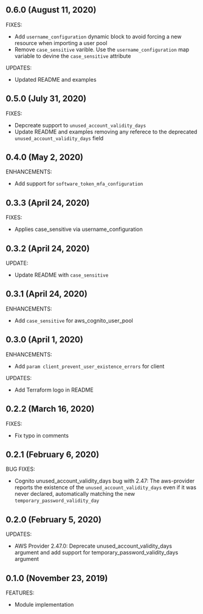 ## 0.6.0  (August 11, 2020)

FIXES:

* Add `username_configuration` dynamic block to avoid forcing a new resource when importing a user pool
* Remove `case_sensitive` varible. Use the `username_configuration` map variable to devine the `case_sensitive` attribute

UPDATES:

* Updated README and examples

## 0.5.0  (July 31, 2020)

FIXES:

* Depcreate support to `unused_account_validity_days`
* Update README and examples removing any referece to the deprecated `unused_account_validity_days` field

## 0.4.0 (May 2, 2020)

ENHANCEMENTS:

* Add support for `software_token_mfa_configuration`

## 0.3.3  (April 24, 2020)

FIXES:

* Applies case_sensitive via username_configuration

## 0.3.2 (April 24, 2020)

UPDATE:

* Update README with `case_sensitive`

## 0.3.1 (April 24, 2020)

ENHANCEMENTS:

* Add `case_sensitive` for aws_cognito_user_pool

## 0.3.0 (April 1, 2020)

ENHANCEMENTS:

* Add `param client_prevent_user_existence_errors` for client

UPDATES:

* Add Terraform logo in README

## 0.2.2 (March 16, 2020)

FIXES:

* Fix typo in comments

## 0.2.1 (February 6, 2020)

BUG FIXES:

* Cognito unused_account_validity_days bug with 2.47:  The aws-provider reports the existence of the `unused_account_validity_days` even if it was never declared, automatically matching the new `temporary_password_validity_day`

## 0.2.0 (February 5, 2020)

UPDATES:

* AWS Provider 2.47.0: Deprecate unused_account_validity_days argument and add support for temporary_password_validity_days argument

## 0.1.0 (November 23, 2019)

FEATURES:

  * Module implementation
